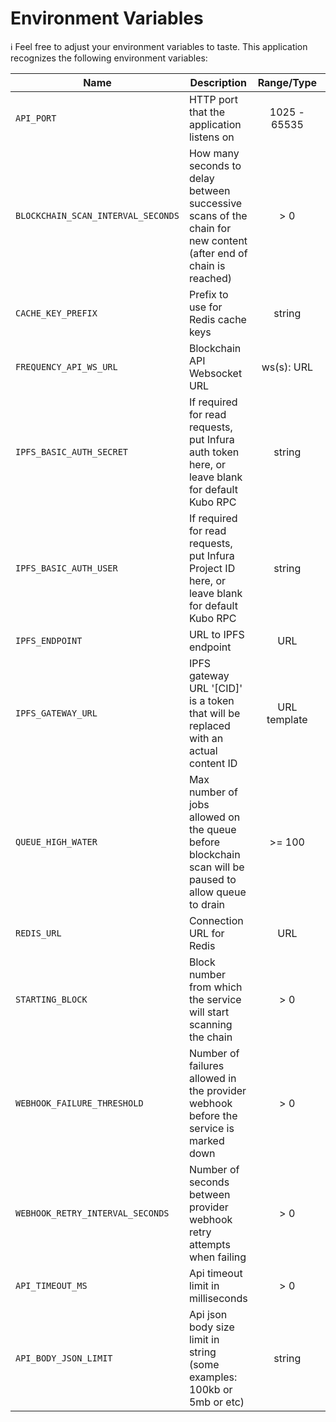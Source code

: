 # Environment Variables

ℹ️ Feel free to adjust your environment variables to taste.
This application recognizes the following environment variables:

| Name                               | Description                                                                                                     |  Range/Type  | Required? |     Default      |
| ---------------------------------- | --------------------------------------------------------------------------------------------------------------- | :----------: | :-------: | :--------------: |
| `API_PORT`                         | HTTP port that the application listens on                                                                       | 1025 - 65535 |           |       3000       |
| `BLOCKCHAIN_SCAN_INTERVAL_SECONDS` | How many seconds to delay between successive scans of the chain for new content (after end of chain is reached) |     > 0      |           |        12        |
| `CACHE_KEY_PREFIX`                 | Prefix to use for Redis cache keys                                                                              |    string    |           | content-watcher: |
| `FREQUENCY_API_WS_URL`             | Blockchain API Websocket URL                                                                                    |  ws(s): URL  |     Y     |                  |
| `IPFS_BASIC_AUTH_SECRET`           | If required for read requests, put Infura auth token here, or leave blank for default Kubo RPC                  |    string    |     N     |      blank       |
| `IPFS_BASIC_AUTH_USER`             | If required for read requests, put Infura Project ID here, or leave blank for default Kubo RPC                  |    string    |     N     |      blank       |
| `IPFS_ENDPOINT`                    | URL to IPFS endpoint                                                                                            |     URL      |     Y     |                  |
| `IPFS_GATEWAY_URL`                 | IPFS gateway URL '[CID]' is a token that will be replaced with an actual content ID                             | URL template |     Y     |                  |
| `QUEUE_HIGH_WATER`                 | Max number of jobs allowed on the queue before blockchain scan will be paused to allow queue to drain           |    >= 100    |           |       1000       |
| `REDIS_URL`                        | Connection URL for Redis                                                                                        |     URL      |     Y     |
| `STARTING_BLOCK`                   | Block number from which the service will start scanning the chain                                               |     > 0      |           |        1         |
| `WEBHOOK_FAILURE_THRESHOLD`        | Number of failures allowed in the provider webhook before the service is marked down                            |     > 0      |           |        3         |
| `WEBHOOK_RETRY_INTERVAL_SECONDS`   | Number of seconds between provider webhook retry attempts when failing                                          |     > 0      |           |        10        |
| `API_TIMEOUT_MS`                   | Api timeout limit in milliseconds                                                                               |     > 0      |           |       5000       |
| `API_BODY_JSON_LIMIT`              | Api json body size limit in string (some examples: 100kb or 5mb or etc)                                         |    string    |           |       1mb        |
